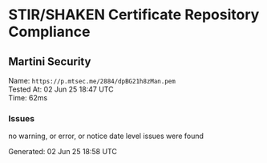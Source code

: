 # STIR/SHAKEN Certificate Repository Compliance

## Martini Security

Name: `https://p.mtsec.me/2884/dpBG21h8zMan.pem`\
Tested At: 02 Jun 25 18:47 UTC\
Time: 62ms

### Issues

no warning, or error, or notice date level issues were found

Generated: 02 Jun 25 18:58 UTC